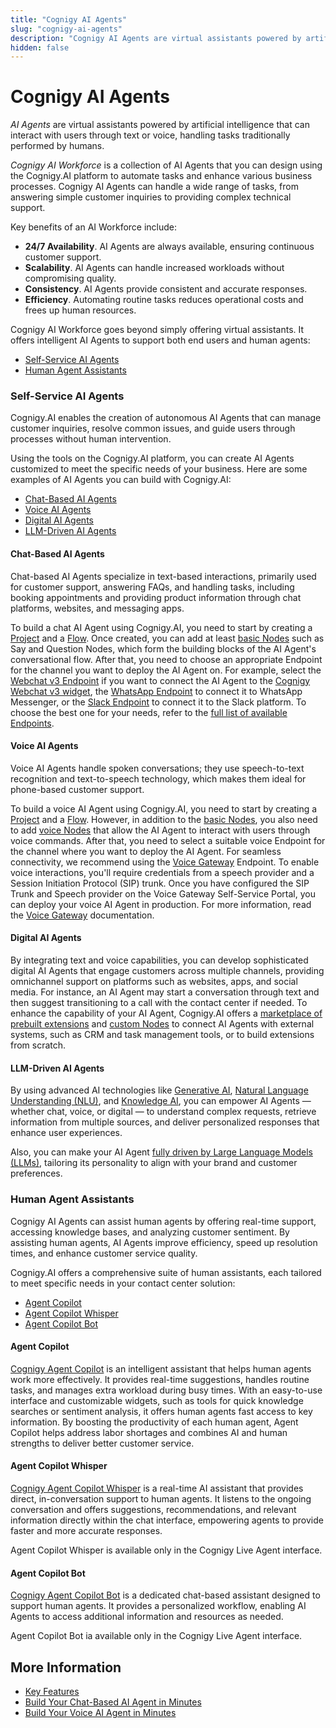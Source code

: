 ```yaml
---
title: "Cognigy AI Agents"
slug: "cognigy-ai-agents"
description: "Cognigy AI Agents are virtual assistants powered by artificial intelligence that can interact with users through text or voice, handling tasks traditionally performed by humans."
hidden: false
---
```


# Cognigy AI Agents

_AI Agents_ are virtual assistants powered by artificial intelligence that can interact with users through text or voice, handling tasks traditionally performed by humans.

_Cognigy AI Workforce_ is a collection of AI Agents that you can design using the Cognigy.AI platform to automate tasks and enhance various business processes.
Cognigy AI Agents can handle a wide range of tasks, from answering simple customer inquiries to providing complex technical support.

Key benefits of an AI Workforce include:

- **24/7 Availability**. AI Agents are always available, ensuring continuous customer support.
- **Scalability**. AI Agents can handle increased workloads without compromising quality.
- **Consistency**. AI Agents provide consistent and accurate responses.
- **Efficiency**. Automating routine tasks reduces operational costs and frees up human resources.

Cognigy AI Workforce goes beyond simply offering virtual assistants.
It offers intelligent AI Agents to support both end users and human agents:

- [Self-Service AI Agents](#self-service-ai-agents)
- [Human Agent Assistants](#human-agent-assistants)

### Self-Service AI Agents

Cognigy.AI enables the creation of autonomous AI Agents that can manage customer inquiries, resolve common issues, and guide users through processes without human intervention. 

Using the tools on the Cognigy.AI platform, you can create AI Agents customized to meet the specific needs of your business.
Here are some examples of AI Agents you can build with Cognigy.AI:

- [Chat-Based AI Agents](#chat-based-ai-agents)
- [Voice AI Agents](#voice-ai-agents)
- [Digital AI Agents](#digital-ai-agents)
- [LLM-Driven AI Agents](#llm-driven-ai-agents)

#### Chat-Based AI Agents

Chat-based AI Agents specialize in text-based interactions, primarily used for customer support, answering FAQs, and handling tasks, including booking appointments and providing product information through chat platforms, websites, and messaging apps.

To build a chat AI Agent using Cognigy.AI, you need to start by creating a [Project](../build/projects.md) and a [Flow](../build/flows/overview.md).
Once created, you can add at least [basic Nodes](../build/node-reference/overview.md) such as Say and Question Nodes,
which form the building blocks of the AI Agent's conversational flow.
After that, you need to choose an appropriate Endpoint for the channel you want to deploy the AI Agent on.
For example, select the [Webchat v3 Endpoint](../../webchat/v3/configuration.md) if you want to connect the AI Agent to the [Cognigy Webchat v3 widget](../../webchat/v3/overview.md), the [WhatsApp Endpoint](../deploy/endpoint-reference/whatsapp.md) to connect it to WhatsApp Messenger, or the [Slack Endpoint](../deploy/endpoint-reference/slack.md) to connect it to the Slack platform. To choose the best one for your needs, refer to the [full list of available Endpoints](../deploy/endpoint-reference/overview.md).

#### Voice AI Agents

Voice AI Agents handle spoken conversations; they use speech-to-text recognition and text-to-speech technology, which makes them ideal for phone-based customer support.

To build a voice AI Agent using Cognigy.AI,
you need to start by creating a [Project](../build/projects.md) and a [Flow](../build/flows/overview.md).
However, in addition to the [basic Nodes](../build/node-reference/overview.md),
you also need
to add [voice Nodes](../build/node-reference/voice/voice-gateway/overview.md)
that allow the AI Agent to interact with users through voice commands.
After that, you need to select a suitable voice Endpoint for the channel where you want to deploy the AI Agent.
For seamless connectivity, we recommend using the [Voice Gateway](../deploy/endpoint-reference/voice-gateway.md) Endpoint.
To enable voice interactions,
you'll require credentials from a speech provider and a Session Initiation Protocol (SIP) trunk.
Once you have configured the SIP Trunk and Speech provider on the Voice Gateway Self-Service Portal,
you can deploy your voice AI Agent in production.
For more information, read the [Voice Gateway](../../voice-gateway/getting-started.md) documentation.

#### Digital AI Agents

By integrating text and voice capabilities,
you can develop sophisticated digital AI Agents that engage customers across multiple channels,
providing omnichannel support on platforms such as websites, apps, and social media. 
For instance, an AI Agent may start a conversation through text and then suggest transitioning to a call with the contact center if needed. 
To enhance the capability of your AI Agent,
Cognigy.AI offers a [marketplace of prebuilt extensions](../build/extensions.md) and [custom Nodes](../developers/extension-framework.md)
to connect AI Agents with external systems, such as CRM and task management tools, or to build extensions from scratch.

#### LLM-Driven AI Agents

By using advanced AI technologies like [Generative AI](../empower/generative-ai.md), [Natural Language Understanding (NLU)](../empower/nlu/overview.md), and [Knowledge AI](../empower/knowledge-ai/overview.md),
you can empower AI Agents — whether chat, voice, or digital — to understand complex requests,
retrieve information from multiple sources, and deliver personalized responses that enhance user experiences.

Also, you can make your AI Agent [fully driven by Large Language Models (LLMs)](../empower/agentic-ai/overview.md), tailoring its personality to align with your brand and customer preferences.

### Human Agent Assistants

Cognigy AI Agents can assist human agents by offering real-time support, accessing knowledge bases, and analyzing customer sentiment. 
By assisting human agents, AI Agents improve efficiency, speed up resolution times, and enhance customer service quality.

Cognigy.AI offers a comprehensive suite of human assistants, each tailored to meet specific needs in your contact center solution:

- [Agent Copilot](#agent-copilot)
- [Agent Copilot Whisper](#agent-copilot-whisper)
- [Agent Copilot Bot](#agent-copilot-bot)

#### Agent Copilot

[Cognigy Agent Copilot](../../ai-copilot/index.md) is an intelligent assistant that helps human agents work more effectively. 
It provides real-time suggestions, handles routine tasks, and manages extra workload during busy times.
With an easy-to-use interface and customizable widgets,
such as tools for quick knowledge searches or sentiment analysis, it offers human agents fast access to key information.
By boosting the productivity of each human agent, Agent Copilot helps address labor shortages and combines AI and human strengths to deliver better customer service.

#### Agent Copilot Whisper

[Cognigy Agent Copilot Whisper](../../live-agent/assistants/ai-copilot-whisper.md) is a real-time AI assistant that provides direct, in-conversation support to human agents. It listens to the ongoing conversation and offers suggestions, recommendations, and relevant information directly within the chat interface, empowering agents to provide faster and more accurate responses.

Agent Copilot Whisper is available only in the Cognigy Live Agent interface.

#### Agent Copilot Bot

[Cognigy Agent Copilot Bot](../../live-agent/assistants/ai-copilot-bot.md) is a dedicated chat-based assistant designed to support human agents.
It provides a personalized workflow, enabling AI Agents to access additional information and resources as needed.

Agent Copilot Bot ia available only in the Cognigy Live Agent interface.

## More Information

- [Key Features](key-features.md)
- [Build Your Chat-Based AI Agent in Minutes](getting-started-with-digital-agent.md)
- [Build Your Voice AI Agent in Minutes](getting-started-with-voice-agent.md)